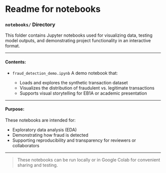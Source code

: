 # Readme for notebooks

### `notebooks/` Directory

This folder contains Jupyter notebooks used for visualizing data, testing model outputs, and demonstrating project functionality in an interactive format.

---

#### Contents:

* `fraud_detection_demo.ipynb`
  A demo notebook that:

  * Loads and explores the synthetic transaction dataset
  * Visualizes the distribution of fraudulent vs. legitimate transactions
  * Supports visual storytelling for EB1A or academic presentation

---

####  Purpose:

These notebooks are intended for:

* Exploratory data analysis (EDA)
* Demonstrating how fraud is detected
* Supporting reproducibility and transparency for reviewers or collaborators

---

>  These notebooks can be run locally or in Google Colab for convenient sharing and testing.

